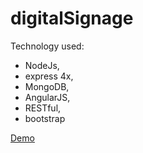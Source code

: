# digitalSignage

Technology used: 
- NodeJs, 
- express 4x, 
- MongoDB, 
- AngularJS, 
- RESTful, 
- bootstrap

[Demo](https://youtu.be/opnbxA6h0Kw)
